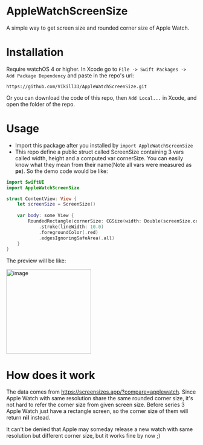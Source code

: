 # AppleWatchScreenSize

A simple way to get screen size and rounded corner size of Apple Watch.

# Installation
Require watchOS 4 or higher.
In Xcode go to `File -> Swift Packages -> Add Package Dependency` 
and paste in the repo's url: 

`https://github.com/VIkill33/AppleWatchScreenSize.git`

Or you can download the code of this repo, then `Add Local...` in Xcode, and open the folder of the repo.

# Usage
- Import this package after you installed by `import AppleWatchScreenSize`
- This repo define a public struct called ScreenSize containing 3 vars called width, height and a computed var cornerSize. You can easily know what they mean from their name(Note all vars were measured as **px**). So the demo code would be like:
```swift
import SwiftUI
import AppleWatchScreenSize

struct ContentView: View {
    let screenSize = ScreenSize()
    
    var body: some View {
        RoundedRectangle(cornerSize: CGSize(width: Double(screenSize.cornerSize ?? 0), height: Double(screenSize.cornerSize ?? 0)))
            .stroke(lineWidth: 10.0)
            .foregroundColor(.red)
            .edgesIgnoringSafeArea(.all)
    }
}
```
The preview will be like:

<img width="224" alt="image" src="https://github.com/VIkill33/AppleWatchScreenSize/assets/78488529/4bc020e9-1477-408e-b01f-226268728e9d">

# How does it work
The data comes from https://screensizes.app/?compare=applewatch.
Since Apple Watch with same resolution share the same rounded corner size, it's not hard to refer the corner size from given screen size. Before series 3 Apple Watch just have a rectangle screen, so the corner size of them will return **nil** instead.

It can't be denied that Apple may someday release a new watch with same resolution but different corner size, but it works fine by now ;)
